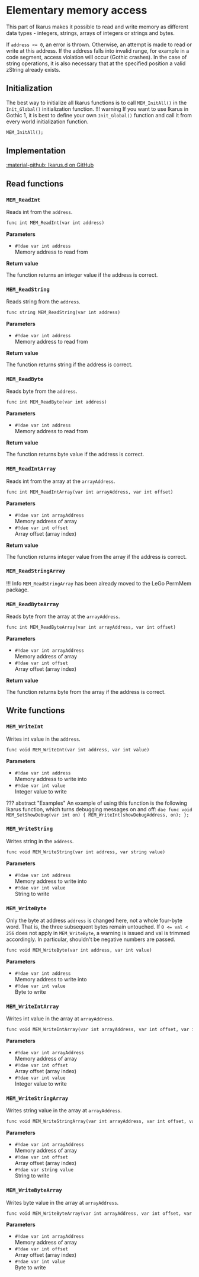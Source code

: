 # Elementary memory access
This part of Ikarus makes it possible to read and write memory as different data types - integers, strings, arrays of integers or strings and bytes.

If `address <= 0`, an error is thrown. Otherwise, an attempt is made to read or write at this address.
If the address falls into invalid range, for example in a code segment, access violation will occur (Gothic crashes).
In the case of string operations, it is also necessary that at the specified position a valid zString already exists.

## Initialization
The best way to initialize all Ikarus functions is to call `MEM_InitAll()` in the `Init_Global()` initialization function. 
!!! warning
    If you want to use Ikarus in Gothic 1, it is best to define your own `Init_Global()` function and call it from every world initialization function.

```dae
MEM_InitAll();
```

## Implementation
[:material-github: Ikarus.d on GitHub](https://github.com/Lehona/Ikarus/blob/master/Ikarus.d#L328)

## Read functions

### `MEM_ReadInt`
Reads int from the `address`.
```dae
func int MEM_ReadInt(var int address)
```
**Parameters**

- `#!dae var int address`  
    Memory address to read from

**Return value**

The function returns an integer value if the address is correct.

### `MEM_ReadString`
Reads string from the `address`.
```dae
func string MEM_ReadString(var int address)
```
**Parameters**

- `#!dae var int address`  
    Memory address to read from

**Return value**

The function returns string if the address is correct.

### `MEM_ReadByte`
Reads byte from the `address`.
```dae
func int MEM_ReadByte(var int address)
```
**Parameters**

- `#!dae var int address`  
    Memory address to read from

**Return value**

The function returns byte value if the address is correct.

### `MEM_ReadIntArray`
Reads int from the array at the `arrayAddress`.
```dae
func int MEM_ReadIntArray(var int arrayAddress, var int offset)
```
**Parameters**

- `#!dae var int arrayAddress`  
    Memory address of array
- `#!dae var int offset`  
    Array offset (array index)

**Return value**

The function returns integer value from the array if the address is correct.

### `MEM_ReadStringArray`
!!! Info
    `MEM_ReadStringArray` has been already moved to the LeGo PermMem package.

### `MEM_ReadByteArray`
Reads byte from the array at the `arrayAddress`.
```dae
func int MEM_ReadByteArray(var int arrayAddress, var int offset)
```
**Parameters**

- `#!dae var int arrayAddress`  
    Memory address of array
- `#!dae var int offset`  
    Array offset (array index)

**Return value**

The function returns byte from the array if the address is correct.

## Write functions

### `MEM_WriteInt`
Writes int value in the `address`.
```dae
func void MEM_WriteInt(var int address, var int value)
```
**Parameters**

- `#!dae var int address`  
    Memory address to write into
- `#!dae var int value`  
    Integer value to write

??? abstract "Examples"
    An example of using this function is the following Ikarus function, which turns debugging messages on and off:
    ```dae
    func void MEM_SetShowDebug(var int on)
    {
        MEM_WriteInt(showDebugAddress, on);
    };
    ```

### `MEM_WriteString`
Writes string in the `address`.
```dae
func void MEM_WriteString(var int address, var string value)
```
**Parameters**

- `#!dae var int address`  
    Memory address to write into
- `#!dae var int value`  
    String to write

### `MEM_WriteByte`
Only the byte at address `address` is changed here, not a whole four-byte word. That is, the three subsequent bytes remain untouched.
If `0 <= val < 256` does not apply in `MEM_WriteByte`, a warning is issued and val is trimmed accordingly. In particular, shouldn't be negative numbers are passed.
```dae
func void MEM_WriteByte(var int address, var int value)
```
**Parameters**

- `#!dae var int address`  
    Memory address to write into
- `#!dae var int value`  
    Byte to write

### `MEM_WriteIntArray`
Writes int value in the array at `arrayAddress`.
```dae
func void MEM_WriteIntArray(var int arrayAddress, var int offset, var int value)
```
**Parameters**

- `#!dae var int arrayAddress`  
    Memory address of array
- `#!dae var int offset`  
    Array offset (array index)
- `#!dae var int value`  
    Integer value to write

### `MEM_WriteStringArray`
Writes string value in the array at `arrayAddress`.
```dae
func void MEM_WriteStringArray(var int arrayAddress, var int offset, var string value)
```
**Parameters**

- `#!dae var int arrayAddress`  
    Memory address of array
- `#!dae var int offset`  
    Array offset (array index)
- `#!dae var string value`  
    String to write

### `MEM_WriteByteArray`
Writes byte value in the array at `arrayAddress`.
```dae
func void MEM_WriteByteArray(var int arrayAddress, var int offset, var int value)
```
**Parameters**

- `#!dae var int arrayAddress`  
    Memory address of array
- `#!dae var int offset`  
    Array offset (array index)
- `#!dae var int value`  
    Byte to write


